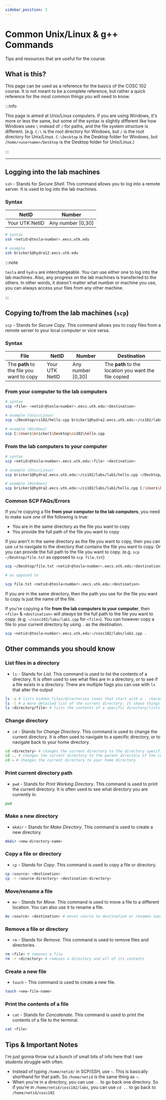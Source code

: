 ```yaml
---
sidebar_position: 3
---
```


# Common Unix/Linux & g++ Commands

Tips and resources that are useful for the course.

## What is this?

This page can be used as a reference for the basics of the COSC 102 course. It is not meant to be a complete reference, but rather a quick reference for the most common things you will need to know.

:::info

This page is aimed at Unix/Linux computers. If you are using Windows, it's more or less the same, but some of the syntax is slightly different like how Windows uses `\` instead of `/` for paths, and the file system structure is different. (e.g. `C:\` is the root directory for Windows, but `/` is the root directory for Unix/Linux. `C:\Desktop` is the Desktop folder for Windows, but `/home/<username>/Desktop` is the Desktop folder for Unix/Linux.)

:::

---

## Logging into the lab machines

`ssh` - Stands for *Secure Shell*. This command allows you to log into a remote server. It is used to log into the lab machines.

### Syntax

| NetID          | Number            |
| -------------- | ----------------- |
| Your UTK NetID | Any number [0,30] |

```bash
# syntax
ssh <netid>@tesla<number>.eecs.utk.edu

# example
ssh bricker1@hydra12.eecs.utk.edu
```

:::note

`tesla` and `hydra` are interchangeable. You can use either one to log into the lab machines. Also, any progress on the lab machines is transferred to the others. In other words, it doesn't matter what number or machine you use, you can always access your files from any other machine.

:::

## Copying to/from the lab machines (`scp`)

`scp` - Stands for *Secure Copy*. This command allows you to copy files from a remote server to your local computer or vice versa.

### Syntax

| File                                      | NetID          | Number            | Destination                                           |
| ----------------------------------------- | -------------- | ----------------- | ----------------------------------------------------- |
| The **path** to the file you want to copy | Your UTK NetID | Any number [0,30] | The **path** to the location you want the file copied |


### From your computer to the lab computers

```bash
# syntax
scp <file> <netid>@tesla<number>.eecs.utk.edu:<destination>

# example (Unix/Linux)
scp ~/Desktop/cs102/hello.cpp bricker1@hydra2.eecs.utk.edu:~/cs102/labs/lab1/

# example (Windows)
scp C:\Users\bricker1\Desktop\cs102\hello.cpp
```

### From the lab computers to your computer

```bash
# syntax
scp <netid>@tesla<number>.eecs.utk.edu:<file> <destination>

# example (Unix/Linux)
scp bricker1@hydra2.eecs.utk.edu:~/cs102/labs/lab1/hello.cpp ~/Desktop/cs102/

# example (Windows)
scp bricker1@hydra2.eecs.utk.edu:~/cs102/labs/lab1/hello.cpp C:\Users\bricker1\Desktop\cs102\
```


### Common SCP FAQs/Errors

If you're copying a file **from your computer to the lab computers**, you need to make sure _one_ of the following is true:

- You are in the same directory as the file you want to copy
- You provide the full path of the file you want to copy

If you aren't in the same directory as the file you want to copy, then you can use `cd` to navigate to the directory that contains the file you want to copy. Or you can provide the full path to the file you want to copy. (e.g. `scp ~/Desktop/file.txt` as opposed to `scp file.txt`)

```bash
scp ~/Desktop/file.txt <netid>@tesla<number>.eecs.utk.edu:<destination>

# as opposed to

scp file.txt <netid>@tesla<number>.eecs.utk.edu:<destination>
```

If you _are_ in the same directory, then the path you use for the file you want to copy is just the name of the file.

If you're copying a file **from the lab computers to your computer**, then `<file>` & `<destination>` will *always* be the full path to the file you want to copy. (e.g. `~/cosc102/labs/lab1.cpp` for `<file>`). You can however copy a file to your current directory by using `.` as the destination.

```bash
scp <netid>@tesla<number>.eecs.utk.edu:~/cosc102/labs/lab1.cpp .
```

## Other commands you should know

### List files in a directory

- `ls` - Stands for *List*. This command is used to list the contents of a directory. It is often used to see what files are in a directory, or to see if a file exists in a directory. There are multiple flags you can use with `ls` that alter the output

```bash
ls -a # lists hidden files/directories (ones that start with a . character)
ls -l # a more detailed list of the current directory. It shows things like file mod times, permissions, and more
ls <directory/file> # lists the contents of a specific directory/lists whether a file exists in the current directory, respectively
```

### Change directory

- `cd` - Stands for *Change Directory*. This command is used to change the current directory. It is often used to navigate to a specific directory, or to navigate back to your home directory.

```bash
cd <directory> # changes the current directory to the directory specified
cd .. # changes the current directory to the parent directory of the current directory (moves back one)
cd ~ # changes the current directory to your home directory
```

### Print current directory path

- `pwd` - Stands for *Print Working Directory*. This command is used to print the current directory. It is often used to see what directory you are currently in.

```bash
pwd
```

### Make a new directory

- `mkdir` - Stands for *Make Directory*. This command is used to create a new directory.

```bash
mkdir <new-directory-name>
```

### Copy a file or directory

- `cp` - Stands for *Copy*. This command is used to copy a file or directory.

```bash
cp <source> <destination>
cp -r <source-directory> <destination-directory>
```

### Move/rename a file

- `mv` - Stands for *Move*. This command is used to move a file to a different location. You can also use it to rename a file.

```bash
mv <source> <destination> # moves source to destination or renames source to destination
```

### Remove a file or directory

- `rm` - Stands for *Remove*. This command is used to remove files and directories.

```bash
rm <file> # removes a file
rm -r <directory> # removes a directory and all of its contents
```

### Create a new file

- `touch` - This command is used to create a new file.

```bash
touch <new-file-name>
```

### Print the contents of a file

- `cat` - Stands for *Concatenate*. This command is used to print the contents of a file to the terminal.

```bash
cat <file>
```

## Tips & Important Notes

I'm just gonna throw out a bunch of small bits of info here that I see students struggle with often.

- Instead of typing `/home/netid/` in SCP/SSH, use `~`. This is basically shorthand for that path. So `/home/netid` is the same thing as `~`.
- When you're in a directory, you can use `..` to go back one directory. So if you're in `/home/netid/cosc102/labs`, you can use `cd ..` to go back to `/home/netid/cosc102`

